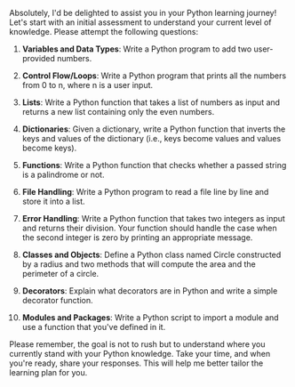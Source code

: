 Absolutely, I'd be delighted to assist you in your Python learning journey! Let's start with an initial assessment to understand your current level of knowledge. Please attempt the following questions:

1. **Variables and Data Types**: Write a Python program to add two user-provided numbers.

2. **Control Flow/Loops**: Write a Python program that prints all the numbers from 0 to n, where n is a user input.

3. **Lists**: Write a Python function that takes a list of numbers as input and returns a new list containing only the even numbers.

4. **Dictionaries**: Given a dictionary, write a Python function that inverts the keys and values of the dictionary (i.e., keys become values and values become keys).

5. **Functions**: Write a Python function that checks whether a passed string is a palindrome or not.

6. **File Handling**: Write a Python program to read a file line by line and store it into a list.

7. **Error Handling**: Write a Python function that takes two integers as input and returns their division. Your function should handle the case when the second integer is zero by printing an appropriate message.

8. **Classes and Objects**: Define a Python class named Circle constructed by a radius and two methods that will compute the area and the perimeter of a circle.

9. **Decorators**: Explain what decorators are in Python and write a simple decorator function.

10. **Modules and Packages**: Write a Python script to import a module and use a function that you've defined in it.

Please remember, the goal is not to rush but to understand where you currently stand with your Python knowledge. Take your time, and when you're ready, share your responses. This will help me better tailor the learning plan for you.